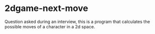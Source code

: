 # 2dgame-next-move
Question asked during an interview, this is a program that calculates the possible moves of a character in a 2d space.
